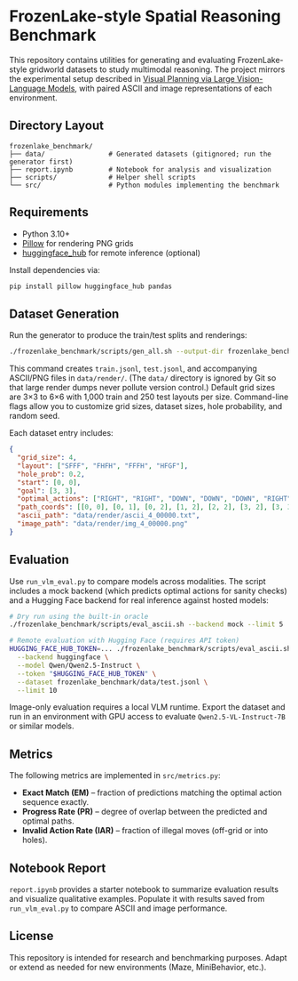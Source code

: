# FrozenLake-style Spatial Reasoning Benchmark

This repository contains utilities for generating and evaluating FrozenLake-style gridworld datasets to study multimodal reasoning. The project mirrors the experimental setup described in [Visual Planning via Large Vision-Language Models](https://arxiv.org/abs/2505.11409), with paired ASCII and image representations of each environment.

## Directory Layout

```
frozenlake_benchmark/
├── data/                # Generated datasets (gitignored; run the generator first)
├── report.ipynb         # Notebook for analysis and visualization
├── scripts/             # Helper shell scripts
└── src/                 # Python modules implementing the benchmark
```

## Requirements

* Python 3.10+
* [Pillow](https://pypi.org/project/Pillow/) for rendering PNG grids
* [huggingface_hub](https://pypi.org/project/huggingface-hub/) for remote inference (optional)

Install dependencies via:

```bash
pip install pillow huggingface_hub pandas
```

## Dataset Generation

Run the generator to produce the train/test splits and renderings:

```bash
./frozenlake_benchmark/scripts/gen_all.sh --output-dir frozenlake_benchmark/data
```

This command creates `train.jsonl`, `test.jsonl`, and accompanying ASCII/PNG files in `data/render/`. (The `data/` directory is ignored by Git so that large render dumps never pollute version control.) Default grid sizes are 3×3 to 6×6 with 1,000 train and 250 test layouts per size. Command-line flags allow you to customize grid sizes, dataset sizes, hole probability, and random seed.

Each dataset entry includes:

```json
{
  "grid_size": 4,
  "layout": ["SFFF", "FHFH", "FFFH", "HFGF"],
  "hole_prob": 0.2,
  "start": [0, 0],
  "goal": [3, 3],
  "optimal_actions": ["RIGHT", "RIGHT", "DOWN", "DOWN", "DOWN", "RIGHT"],
  "path_coords": [[0, 0], [0, 1], [0, 2], [1, 2], [2, 2], [3, 2], [3, 3]],
  "ascii_path": "data/render/ascii_4_00000.txt",
  "image_path": "data/render/img_4_00000.png"
}
```

## Evaluation

Use `run_vlm_eval.py` to compare models across modalities. The script includes a mock backend (which predicts optimal actions for sanity checks) and a Hugging Face backend for real inference against hosted models:

```bash
# Dry run using the built-in oracle
./frozenlake_benchmark/scripts/eval_ascii.sh --backend mock --limit 5

# Remote evaluation with Hugging Face (requires API token)
HUGGING_FACE_HUB_TOKEN=... ./frozenlake_benchmark/scripts/eval_ascii.sh \
  --backend huggingface \
  --model Qwen/Qwen2.5-Instruct \
  --token "$HUGGING_FACE_HUB_TOKEN" \
  --dataset frozenlake_benchmark/data/test.jsonl \
  --limit 10
```

Image-only evaluation requires a local VLM runtime. Export the dataset and run in an environment with GPU access to evaluate `Qwen2.5-VL-Instruct-7B` or similar models.

## Metrics

The following metrics are implemented in `src/metrics.py`:

* **Exact Match (EM)** – fraction of predictions matching the optimal action sequence exactly.
* **Progress Rate (PR)** – degree of overlap between the predicted and optimal paths.
* **Invalid Action Rate (IAR)** – fraction of illegal moves (off-grid or into holes).

## Notebook Report

`report.ipynb` provides a starter notebook to summarize evaluation results and visualize qualitative examples. Populate it with results saved from `run_vlm_eval.py` to compare ASCII and image performance.

## License

This repository is intended for research and benchmarking purposes. Adapt or extend as needed for new environments (Maze, MiniBehavior, etc.).
